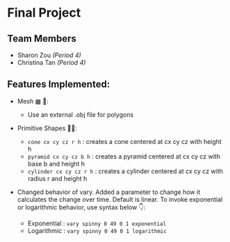 # Final Project

## Team Members
- Sharon Zou *(Period 4)*
- Christina Tan *(Period 4)*

## Features Implemented:

- Mesh ▦ 🥴:
    - Use an external .obj file for polygons

- Primitive Shapes 🔺🔵:
    - `cone cx cy cz r h` : creates a cone centered at cx cy cz with height h
    - `pyramid cx cy cz b h` : creates a pyramid centered at cx cy cz with base b and height h
    - `cylinder cx cy cz r h` : creates a cylinder centered at cx cy cz with radius r and height h

- Changed behavior of vary. Added a parameter to change how it calculates the change over time.
  Default is linear. To invoke exponential or logarithmic behavior, use syntax below 👇:
    - Exponential : `vary spinny 0 49 0 1 exponential`
    - Logarithmic : `vary spinny 0 49 0 1 logarithmic`
